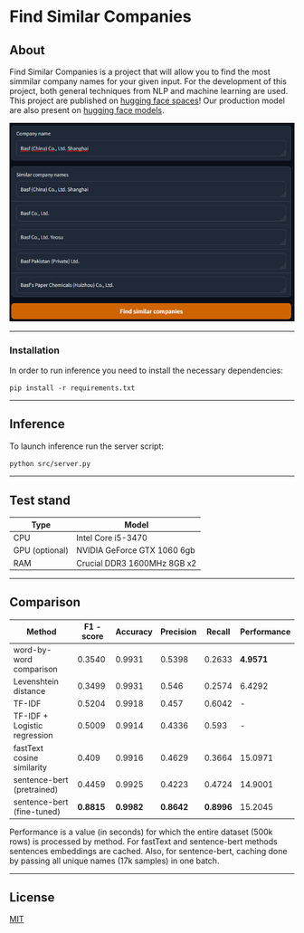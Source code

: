 # Find Similar Companies
## About
Find Similar Companies is a project that will allow you to find the most simmilar company names for your given input.
For the development of this project, both general techniques from NLP and machine learning are used.  
This project are published on [hugging face spaces](https://huggingface.co/spaces/Vsevolod/find-similar-companies)! Our production model are also present on [hugging face models](https://huggingface.co/Vsevolod/company-names-similarity-sentence-transformer).

![Score](./media/same.png)  

---

### Installation
In order to run inference you need to install the necessary dependencies:
```
pip install -r requirements.txt
```

---

## Inference
To launch inference run the server script:
```bash
python src/server.py
```

---

## Test stand
| Type            | Model                       |
|-----------------|-----------------------------|
| CPU             | Intel Core i5-3470          |
| GPU (optional)  | NVIDIA GeForce GTX 1060 6gb |
| RAM             | Crucial DDR3 1600MHz 8GB x2 |

---

## Comparison
| Method                       | F1 - score | Accuracy   | Precision  | Recall     | Performance |
|------------------------------|------------|------------|------------|------------|-------------|
| word-by-word comparison      | 0.3540     | 0.9931     | 0.5398     | 0.2633     | **4.9571**  |
| Levenshtein distance         | 0.3499     | 0.9931     | 0.546      | 0.2574     | 6.4292      |
| TF-IDF                       | 0.5204     | 0.9918     | 0.457      | 0.6042     | -           |
| TF-IDF + Logistic regression | 0.5009     | 0.9914     | 0.4336     | 0.593      | -           |
| fastText cosine similarity   | 0.409      | 0.9916     | 0.4629     | 0.3664     | 15.0971     |
| sentence-bert (pretrained)   | 0.4459     | 0.9925     | 0.4223     | 0.4724     | 14.9001     |
| sentence-bert (fine-tuned)   | **0.8815** | **0.9982** | **0.8642** | **0.8996** | 15.2045     |

Performance is a value (in seconds) for which the entire dataset (500k rows) is processed by method.
For fastText and sentence-bert methods sentences embeddings are cached.
Also, for sentence-bert, caching done by passing all unique names (17k samples) in one batch.

---

## License
[MIT](https://choosealicense.com/licenses/mit/)

